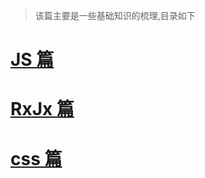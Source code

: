 > 该篇主要是一些基础知识的梳理,目录如下

# [JS 篇](./nodejs-basic/README.md)
# [RxJx 篇](./RxJs/README.md)
# [css 篇](./css-basic/README.md)